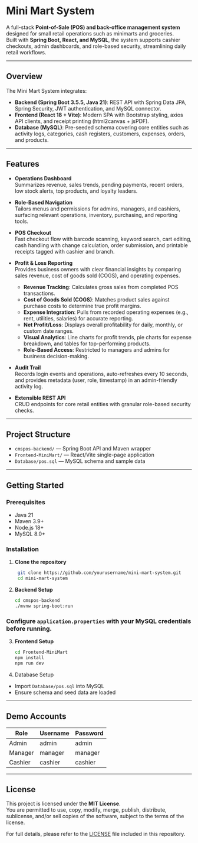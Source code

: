 # Mini Mart System  

A full-stack **Point-of-Sale (POS) and back-office management system** designed for small retail operations such as minimarts and groceries.  
Built with **Spring Boot, React, and MySQL**, the system supports cashier checkouts, admin dashboards, and role-based security, streamlining daily retail workflows.  

---

## Overview  

The Mini Mart System integrates:  

- **Backend (Spring Boot 3.5.5, Java 21)**: REST API with Spring Data JPA, Spring Security, JWT authentication, and MySQL connector.  
- **Frontend (React 18 + Vite)**: Modern SPA with Bootstrap styling, axios API clients, and receipt printing (html2canvas + jsPDF).  
- **Database (MySQL)**: Pre-seeded schema covering core entities such as activity logs, categories, cash registers, customers, expenses, orders, and products.  

---

## Features  

- **Operations Dashboard**  
  Summarizes revenue, sales trends, pending payments, recent orders, low stock alerts, top products, and loyalty leaders.  

- **Role-Based Navigation**  
  Tailors menus and permissions for admins, managers, and cashiers, surfacing relevant operations, inventory, purchasing, and reporting tools.  

- **POS Checkout**  
  Fast checkout flow with barcode scanning, keyword search, cart editing, cash handling with change calculation, order submission, and printable receipts tagged with cashier and branch.  

- **Profit & Loss Reporting**  
  Provides business owners with clear financial insights by comparing sales revenue, cost of goods sold (COGS), and operating expenses.  
  - **Revenue Tracking**: Calculates gross sales from completed POS transactions.  
  - **Cost of Goods Sold (COGS)**: Matches product sales against purchase costs to determine true profit margins.  
  - **Expense Integration**: Pulls from recorded operating expenses (e.g., rent, utilities, salaries) for accurate reporting.  
  - **Net Profit/Loss**: Displays overall profitability for daily, monthly, or custom date ranges.  
  - **Visual Analytics**: Line charts for profit trends, pie charts for expense breakdown, and tables for top-performing products.  
  - **Role-Based Access**: Restricted to managers and admins for business decision-making.  

- **Audit Trail**  
  Records login events and operations, auto-refreshes every 10 seconds, and provides metadata (user, role, timestamp) in an admin-friendly activity log.  

- **Extensible REST API**  
  CRUD endpoints for core retail entities with granular role-based security checks.  

---

## Project Structure  

- `cmspos-backend/` — Spring Boot API and Maven wrapper  
- `Frontend-MiniMart/` — React/Vite single-page application  
- `Database/pos.sql` — MySQL schema and sample data  


---

## Getting Started  

### Prerequisites  
- Java 21  
- Maven 3.9+  
- Node.js 18+  
- MySQL 8.0+  

### Installation  

1. **Clone the repository**  
    ```bash
     git clone https://github.com/yourusername/mini-mart-system.git
     cd mini-mart-system

2. **Backend Setup**  

    ```bash
    cd cmspos-backend
    ./mvnw spring-boot:run

### Configure `application.properties` with your MySQL credentials before running.

3. **Frontend Setup**

    ```bash
    cd Frontend-MiniMart
    npm install
    npm run dev

4. Database Setup  

- Import `Database/pos.sql` into MySQL  
- Ensure schema and seed data are loaded  

---

## Demo Accounts  

| Role    | Username | Password |
|---------|----------|----------|
| Admin   | admin    | admin    |
| Manager | manager  | manager  |
| Cashier | cashier  | cashier  |

---

## License  

This project is licensed under the **MIT License**.  
You are permitted to use, copy, modify, merge, publish, distribute, sublicense, and/or sell copies of the software, subject to the terms of the license.  

For full details, please refer to the [LICENSE](./LICENSE) file included in this repository.  



